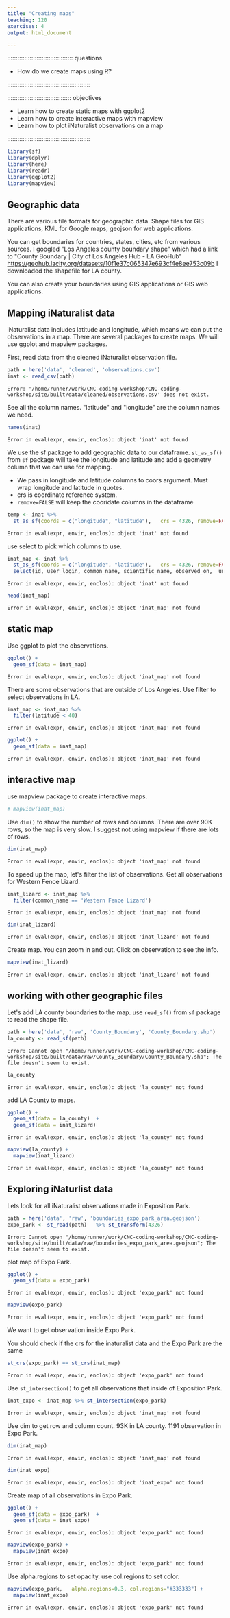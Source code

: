 ```yaml
---
title: "Creating maps"
teaching: 120
exercises: 4
output: html_document

---
```




:::::::::::::::::::::::::::::::::::::: questions 

- How do we create maps using R?

::::::::::::::::::::::::::::::::::::::::::::::::

::::::::::::::::::::::::::::::::::::: objectives

- Learn how to create static maps with ggplot2
- Learn how to create interactive maps with mapview
- Learn how to plot iNaturalist observations on a map

::::::::::::::::::::::::::::::::::::::::::::::::


```r
library(sf)
library(dplyr)
library(here)
library(readr)
library(ggplot2)
library(mapview)
```

## Geographic data

There are various file formats for geographic data. Shape files for GIS applications, KML for Google maps, geojson for web applications.

You can get boundaries for countries, states, cities, etc from various sources. I googled "Los Angeles county boundary shape" which had a link to "County Boundary | City of Los Angeles Hub - LA GeoHub" https://geohub.lacity.org/datasets/10f1e37c065347e693cf4e8ee753c09b  I downloaded the shapefile for LA county.

You can also create your boundaries using GIS applications or GIS web applications.

##  Mapping iNaturalist data

iNaturalist data includes latitude and longitude, which means we can put the observations in a map. There are several packages to create maps. We will use ggplot and mapview packages.

First, read data from the cleaned iNaturalist observation file.



```r
path = here('data', 'cleaned', 'observations.csv')
inat <- read_csv(path)
```

```error
Error: '/home/runner/work/CNC-coding-workshop/CNC-coding-workshop/site/built/data/cleaned/observations.csv' does not exist.
```

See all the column names. "latitude" and "longitude"  are the column names we need.


```r
names(inat)
```

```error
Error in eval(expr, envir, enclos): object 'inat' not found
```


We use the sf package to add geographic data to our dataframe. `st_as_sf()` from `sf` package will take the longitude and latitude and add a geometry column that we can use for  mapping. 

- We pass in longitude and latitude columns to coors argument. Must wrap longitude and latitude in quotes. 
- crs is 	coordinate reference system. 
- `remove=FALSE` will keep the cooridate columns in the dataframe


```r
temp <- inat %>% 
  st_as_sf(coords = c("longitude", "latitude"),   crs = 4326, remove=FALSE)
```

```error
Error in eval(expr, envir, enclos): object 'inat' not found
```

use select to pick which columns to use.


```r
inat_map <- inat %>% 
  st_as_sf(coords = c("longitude", "latitude"),   crs = 4326, remove=FALSE) %>% 
  select(id, user_login, common_name, scientific_name, observed_on,  url, longitude, latitude, geometry) 
```

```error
Error in eval(expr, envir, enclos): object 'inat' not found
```

```r
head(inat_map)
```

```error
Error in eval(expr, envir, enclos): object 'inat_map' not found
```

## static map

Use ggplot to plot the observations.


```r
ggplot() +
  geom_sf(data = inat_map)  
```

```error
Error in eval(expr, envir, enclos): object 'inat_map' not found
```
There are some observations that are outside of Los Angeles. Use filter to select observations in LA. 


```r
inat_map <- inat_map %>% 
  filter(latitude < 40)  
```

```error
Error in eval(expr, envir, enclos): object 'inat_map' not found
```

```r
ggplot() +
  geom_sf(data = inat_map)  
```

```error
Error in eval(expr, envir, enclos): object 'inat_map' not found
```
## interactive map

use mapview package to create interactive maps. 


```r
# mapview(inat_map)
```

Use `dim()` to show the number of rows and columns. There are over 90K rows, so the map is very slow. I suggest not using mapview if there are lots of rows.


```r
dim(inat_map)
```

```error
Error in eval(expr, envir, enclos): object 'inat_map' not found
```

To speed up the map, let's filter the list of observations. Get all observations for Western Fence Lizard.


```r
inat_lizard <- inat_map %>% 
  filter(common_name == 'Western Fence Lizard')
```

```error
Error in eval(expr, envir, enclos): object 'inat_map' not found
```

```r
dim(inat_lizard)
```

```error
Error in eval(expr, envir, enclos): object 'inat_lizard' not found
```

Create map. You can zoom in and out. Click on observation to see the info.


```r
mapview(inat_lizard)
```

```error
Error in eval(expr, envir, enclos): object 'inat_lizard' not found
```

## working with other geographic files

Let's add LA county boundaries to the map. use `read_sf()` from `sf` package to read the shape file.


```r
path = here('data', 'raw', 'County_Boundary', 'County_Boundary.shp')
la_county <- read_sf(path)
```

```error
Error: Cannot open "/home/runner/work/CNC-coding-workshop/CNC-coding-workshop/site/built/data/raw/County_Boundary/County_Boundary.shp"; The file doesn't seem to exist.
```

```r
la_county
```

```error
Error in eval(expr, envir, enclos): object 'la_county' not found
```
add LA County to maps.


```r
ggplot() +
  geom_sf(data = la_county)  +
  geom_sf(data = inat_lizard) 
```

```error
Error in eval(expr, envir, enclos): object 'la_county' not found
```


```r
mapview(la_county) +
  mapview(inat_lizard) 
```

```error
Error in eval(expr, envir, enclos): object 'la_county' not found
```


## Exploring iNaturlist data 

Lets look for all iNaturalist observations made in Exposition Park. 


```r
path = here('data', 'raw', 'boundaries_expo_park_area.geojson')
expo_park <- st_read(path)   %>% st_transform(4326)
```

```error
Error: Cannot open "/home/runner/work/CNC-coding-workshop/CNC-coding-workshop/site/built/data/raw/boundaries_expo_park_area.geojson"; The file doesn't seem to exist.
```

plot map of Expo Park.



```r
ggplot() +
  geom_sf(data = expo_park) 
```

```error
Error in eval(expr, envir, enclos): object 'expo_park' not found
```


```r
mapview(expo_park) 
```

```error
Error in eval(expr, envir, enclos): object 'expo_park' not found
```

We want to get observation inside Expo Park.

You should check if the crs for the inaturalist data and the Expo Park are the same


```r
st_crs(expo_park) == st_crs(inat_map)
```

```error
Error in eval(expr, envir, enclos): object 'expo_park' not found
```

Use `st_intersection()` to get  all observations that inside of Exposition Park.


```r
inat_expo <- inat_map %>% st_intersection(expo_park)
```

```error
Error in eval(expr, envir, enclos): object 'inat_map' not found
```
Use dim to get row and column count.  93K in LA county.  1191 observation in Expo Park.


```r
dim(inat_map)
```

```error
Error in eval(expr, envir, enclos): object 'inat_map' not found
```

```r
dim(inat_expo)
```

```error
Error in eval(expr, envir, enclos): object 'inat_expo' not found
```

Create map of all observations in Expo Park.


```r
ggplot() +
  geom_sf(data = expo_park)  +
  geom_sf(data = inat_expo) 
```

```error
Error in eval(expr, envir, enclos): object 'expo_park' not found
```


```r
mapview(expo_park) +
  mapview(inat_expo) 
```

```error
Error in eval(expr, envir, enclos): object 'expo_park' not found
```

Use alpha.regions to set opacity.
use col.regions to set color.


```r
mapview(expo_park,   alpha.regions=0.3, col.regions="#333333") +
  mapview(inat_expo) 
```

```error
Error in eval(expr, envir, enclos): object 'expo_park' not found
```

